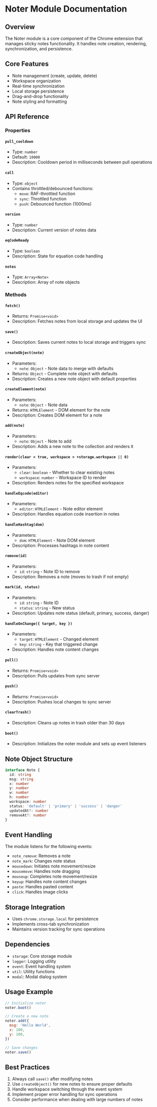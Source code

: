 # Noter Module Documentation

## Overview

The Noter module is a core component of the Chrome extension that manages sticky notes functionality. It handles note creation, rendering, synchronization, and persistence.

## Core Features

- Note management (create, update, delete)
- Workspace organization
- Real-time synchronization
- Local storage persistence
- Drag-and-drop functionality
- Note styling and formatting

## API Reference

### Properties

#### `pull_cooldown`

- Type: `number`
- Default: `10000`
- Description: Cooldown period in milliseconds between pull operations

#### `call`

- Type: `object`
- Contains throttled/debounced functions:
  - `move`: RAF-throttled function
  - `sync`: Throttled function
  - `push`: Debounced function (1000ms)

#### `version`

- Type: `number`
- Description: Current version of notes data

#### `eqCodeReady`

- Type: `boolean`
- Description: State for equation code handling

#### `notes`

- Type: `Array<Note>`
- Description: Array of note objects

### Methods

#### `fetch()`

- Returns: `Promise<void>`
- Description: Fetches notes from local storage and updates the UI

#### `save()`

- Description: Saves current notes to local storage and triggers sync

#### `createObject(note)`

- Parameters:
  - `note`: `Object` - Note data to merge with defaults
- Returns: `Object` - Complete note object with defaults
- Description: Creates a new note object with default properties

#### `createElement(note)`

- Parameters:
  - `note`: `Object` - Note data
- Returns: `HTMLElement` - DOM element for the note
- Description: Creates DOM element for a note

#### `add(note)`

- Parameters:
  - `note`: `Object` - Note to add
- Description: Adds a new note to the collection and renders it

#### `render(clear = true, workspace = +storage.workspace || 0)`

- Parameters:
  - `clear`: `boolean` - Whether to clear existing notes
  - `workspace`: `number` - Workspace ID to render
- Description: Renders notes for the specified workspace

#### `handleEqcode(editor)`

- Parameters:
  - `editor`: `HTMLElement` - Note editor element
- Description: Handles equation code insertion in notes

#### `handleHashtag(dom)`

- Parameters:
  - `dom`: `HTMLElement` - Note DOM element
- Description: Processes hashtags in note content

#### `remove(id)`

- Parameters:
  - `id`: `string` - Note ID to remove
- Description: Removes a note (moves to trash if not empty)

#### `mark(id, status)`

- Parameters:
  - `id`: `string` - Note ID
  - `status`: `string` - New status
- Description: Updates note status (default, primary, success, danger)

#### `handleOnChange({ target, key })`

- Parameters:
  - `target`: `HTMLElement` - Changed element
  - `key`: `string` - Key that triggered change
- Description: Handles note content changes

#### `pull()`

- Returns: `Promise<void>`
- Description: Pulls updates from sync server

#### `push()`

- Returns: `Promise<void>`
- Description: Pushes local changes to sync server

#### `clearTrash()`

- Description: Cleans up notes in trash older than 30 days

#### `boot()`

- Description: Initializes the noter module and sets up event listeners

## Note Object Structure

```typescript
interface Note {
  id: string
  msg: string
  x: number
  y: number
  w: number
  h: number
  workspace: number
  status: 'default' | 'primary' | 'success' | 'danger'
  updatedAt?: number
  removeAt?: number
}
```

## Event Handling

The module listens for the following events:

- `note_remove`: Removes a note
- `note_mark`: Changes note status
- `mousedown`: Initiates note movement/resize
- `mousemove`: Handles note dragging
- `mouseup`: Completes note movement/resize
- `keyup`: Handles note content changes
- `paste`: Handles pasted content
- `click`: Handles image clicks

## Storage Integration

- Uses `chrome.storage.local` for persistence
- Implements cross-tab synchronization
- Maintains version tracking for sync operations

## Dependencies

- `storage`: Core storage module
- `logger`: Logging utility
- `event`: Event handling system
- `util`: Utility functions
- `modal`: Modal dialog system

## Usage Example

```javascript
// Initialize noter
noter.boot()

// Create a new note
noter.add({
  msg: 'Hello World',
  x: 100,
  y: 100,
})

// Save changes
noter.save()
```

## Best Practices

1. Always call `save()` after modifying notes
2. Use `createObject()` for new notes to ensure proper defaults
3. Handle workspace switching through the event system
4. Implement proper error handling for sync operations
5. Consider performance when dealing with large numbers of notes
